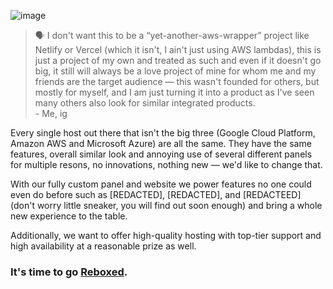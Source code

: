 ![image](https://github.com/user-attachments/assets/33408bae-f7ea-4a0d-aac2-e524859af957)

> 🗣️ I don't want this to be a “yet-another-aws-wrapper” project like Netlify or Vercel (which it isn't, I ain't just using AWS lambdas), this is just a project of my own and treated as such and even if it doesn't go big, it still will always be a love project of mine for whom me and my friends are the target audience — this wasn't founded for others, but mostly for myself, and I am just turning it into a product as I've seen many others also look for similar integrated products.<br>
> \- Me, ig

Every single host out there that isn't the big three (Google Cloud Platform, Amazon AWS and Microsoft Azure) are all the same. They have the same features, overall similar look and annoying use of several different panels for multiple resons, no innovations, nothing new — we'd like to change that.

With our fully custom panel and website we power features no one could even do before such as [REDACTED], [REDACTED], and [REDACTEED] (don't worry little sneaker, you will find out soon enough) and bring a whole new experience to the table.

Additionally, we want to offer high-quality hosting with top-tier support and high availability at a reasonable prize as well.

### It's time to go [Reboxed](https://rebxd.com).
